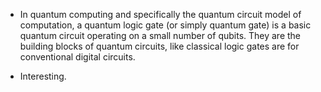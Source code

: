 * In quantum computing and specifically the quantum circuit model of computation, a quantum logic gate (or simply quantum gate) is a basic quantum circuit operating on a small number of qubits. They are the building blocks of quantum circuits, like classical logic gates are for conventional digital circuits.

* Interesting.
